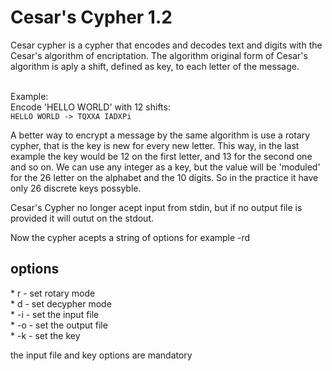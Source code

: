 <h1>Cesar's Cypher 1.2</h1>

<p>Cesar cypher is a cypher that encodes and decodes text and digits with the 
Cesar's algorithm of encriptation. The algorithm original form of Cesar's algorithm 
is aply a shift, defined as key, to each letter of the message.</p>
<br>
Example:<br>
Encode 'HELLO WORLD' with 12 shifts:
<br><code>HELLO WORLD -> TQXXA IADXPi</code>
<br>
<p>A better way to encrypt a message by the same algorithm is use a rotary cypher, that is
the key is new for every new letter. This way, in the last example the key would be 12
on the first letter, and 13 for the second one and so on.
We can use any integer as a key, but the value will be 'moduled' for the 26 letter on the alphabet
and the 10 digits. So in the practice it have only 26 discrete keys possyble. </p>

<p>Cesar's Cypher no longer acept input from stdin, but if no output file is provided it will
outut on the stdout.</p>

<p>Now the cypher acepts a string of options for example -rd</p>


<h2>options</h2>
* r - set rotary mode<br>
* d - set decypher mode<br>
* -i <file> - set the input file<br>
* -o <file> - set the output file<br>
* -k <key> - set the key<br>

the input file and key options are mandatory
